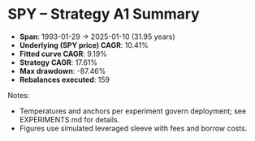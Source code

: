 # SPY – Strategy A1 Summary

- **Span**: 1993-01-29 → 2025-01-10 (31.95 years)
- **Underlying (SPY price) CAGR**: 10.41%
- **Fitted curve CAGR**: 9.19%
- **Strategy CAGR**: 17.61%
- **Max drawdown**: -87.46%
- **Rebalances executed**: 159

Notes:

- Temperatures and anchors per experiment govern deployment; see EXPERIMENTS.md for details.
- Figures use simulated leveraged sleeve with fees and borrow costs.

